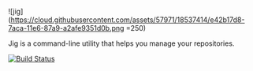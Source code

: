 ![jig](https://cloud.githubusercontent.com/assets/57971/18537414/e42b17d8-7aca-11e6-87a9-a2afe9351d0b.png =250)

Jig is a command-line utility that helps you manage your repositories.

[![Build Status](https://travis-ci.org/iancmcc/jig.svg?branch=develop)](https://travis-ci.org/iancmcc/jig)
